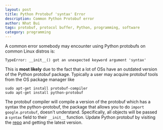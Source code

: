 ```yaml
---
layout: post
title: Python Protobuf 'syntax' Error
description: Common Python Protobuf error
author: Nhat Bui
tags: protobuf, protocol buffer, Python, programming, software 
category: programming
---
```


A common error somebody may encounter using Python protobufs on common Linux distros is:

```
TypeError: __init__() got an unexpected keyword argument 'syntax'
```

This is __most likely__ due to the fact that a lot of OSs have an outdated version of the Python protobuf package.
Typically a user may acquire protobuf tools from the OS package manager like

```
sudo apt-get install protobuf-compiler
sudo apt-get install python-protobuf
```

The protobuf compiler will compile a version of the protobuf which has a syntax the python-protobuf, the package that allows you to do `import google.protobuf`, doesn't understand. Specifically, all objects will be passed a `syntax` field to their `__init__` function. Update Python protobuf by visiting the [repo](https://github.com/google/protobuf/releases) and getting the latest version.
